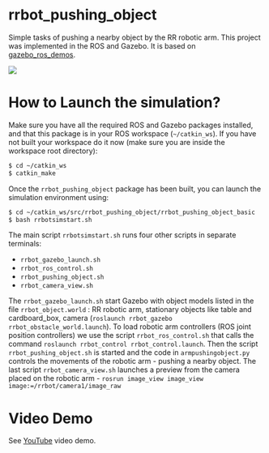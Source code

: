 # rrbot_pushing_object
Simple tasks of pushing a nearby object by the RR robotic arm. This project was implemented in the ROS and Gazebo.
It is based on [gazebo_ros_demos](https://github.com/ros-simulation/gazebo_ros_demos).

<img src="https://github.com/srebroa/rrbot_pushing_object/blob/master/rrbot_pushing_object_basic/screenshots/rrbot_pushing_object.jpg"/>

# How to Launch the simulation?
Make sure you have all the required ROS and Gazebo packages installed, and that this package is in your ROS workspace (`~/catkin_ws`).
If you have not built your workspace do it now (make sure you are inside the workspace root directory):

```sh
$ cd ~/catkin_ws
$ catkin_make
```
Once the `rrbot_pushing_object` package has been built, you can launch the simulation environment using:

```sh
$ cd ~/catkin_ws/src/rrbot_pushing_object/rrbot_pushing_object_basic
$ bash rrbotsimstart.sh
```
The main script `rrbotsimstart.sh` runs four other scripts in separate terminals:
- `rrbot_gazebo_launch.sh`
- `rrbot_ros_control.sh`
- `rrbot_pushing_object.sh`
- `rrbot_camera_view.sh`

The `rrbot_gazebo_launch.sh` start Gazebo with object models listed in the file `rrbot_object.world` : RR robotic arm, stationary objects like table and cardboard_box, camera (`roslaunch rrbot_gazebo rrbot_obstacle_world.launch`). 
To load robotic arm controllers (ROS joint position controllers) we use the script `rrbot_ros_control.sh` that calls the command `roslaunch rrbot_control rrbot_control.launch`. Then the script `rrbot_pushing_object.sh` is started and the code in `armpushingobject.py` controls the movements of the robotic arm - pushing a nearby object. The last script `rrbot_camera_view.sh` launches a preview from the camera placed on the robotic arm - `rosrun image_view image_view image:=/rrbot/camera1/image_raw`

# Video Demo

See [YouTube](https://www.youtube.com/watch?v=OKOyTQQcrLw) video demo.
